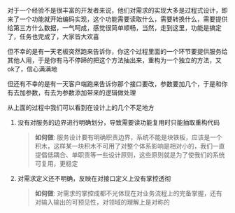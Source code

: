 对于一个经验不是很丰富的开发者来说，他们对需求的实现大多是过程式设计，即来了一个功能就开始编码实现，这个功能需要读取什么，需要转换什么，需要提供给第三方什么数据，一气呵成，感觉很简单顺畅，当然，走到这里，功能是搞定了，任务也完成了，大家皆大欢喜

但不幸的是有一天老板突然跑来告诉你，你这个过程里面的一个环节要提供服务给其他人用，于是你有马不停蹄的把这个方法抽出来，重构为一个独立的方法，又ok了，信心满满地

但还有不幸的是有一天客户端跑来告诉你那个接口要改，参数要加几个，于是和你有去加参数，有去为参数添加带来的逻辑做处理

从上面的过程中我们可以看到在设计上的几个不足地方

1. 没有对服务的边界进行明确划分，导致需要读功能复用时只能抽取重构代码

   > **如何做**: 服务设计要有明确职责边界，系统不能是块铁板，应该是一个积木，这样某一块积木不可用了对整个体系影响是相对小的，我们一直提倡低耦合、单职责等一些设计原则，这些原则就是为了使我们的系统可复用，更稳定

2. 对需求定义还不明确，反映在对接口定义上没有掌控透彻

   > **如何做**: 对需求的掌控成都不光体现在对业务流程上的完备掌握，还有对输入输出的可预见性，对领域的理解上是对称的



